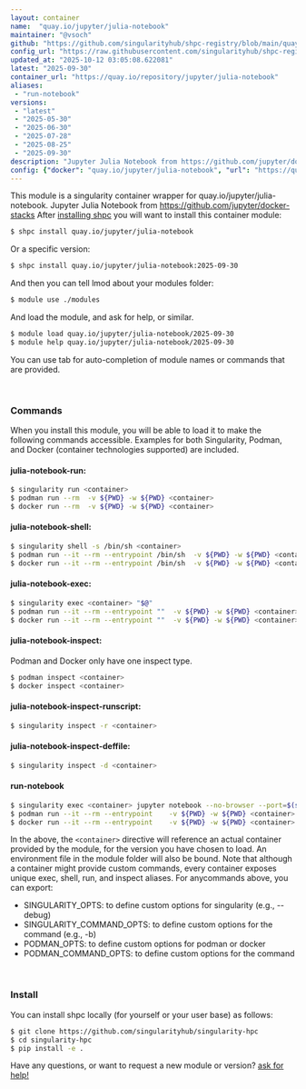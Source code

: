 ```yaml
---
layout: container
name:  "quay.io/jupyter/julia-notebook"
maintainer: "@vsoch"
github: "https://github.com/singularityhub/shpc-registry/blob/main/quay.io/jupyter/julia-notebook/container.yaml"
config_url: "https://raw.githubusercontent.com/singularityhub/shpc-registry/main/quay.io/jupyter/julia-notebook/container.yaml"
updated_at: "2025-10-12 03:05:08.622081"
latest: "2025-09-30"
container_url: "https://quay.io/repository/jupyter/julia-notebook"
aliases:
 - "run-notebook"
versions:
 - "latest"
 - "2025-05-30"
 - "2025-06-30"
 - "2025-07-28"
 - "2025-08-25"
 - "2025-09-30"
description: "Jupyter Julia Notebook from https://github.com/jupyter/docker-stacks"
config: {"docker": "quay.io/jupyter/julia-notebook", "url": "https://quay.io/repository/jupyter/julia-notebook", "maintainer": "@HasseJohansen", "description": "Jupyter Julia Notebook from https://github.com/jupyter/docker-stacks", "latest": {"2025-09-30": "sha256:0617dcbcf9e2d9d27d67a0ca15d91e364cce40932ce311757acab4aa65328525"}, "tags": {"latest": "sha256:0617dcbcf9e2d9d27d67a0ca15d91e364cce40932ce311757acab4aa65328525", "2025-05-30": "sha256:9792324e1f10544aa7c56b79852129f131a09e86ce40cd64d7bcf63dc6e588ee", "2025-06-30": "sha256:85812ed3ee9b29a3937f95314abd427bdf904f1cd21e4de1d0696e48c5786caf", "2025-07-28": "sha256:5b7cd17b85b51e5153314840e30bd4240c1b1691ffb599a931ce94b0c75afaa7", "2025-08-25": "sha256:1f2f657acf9ad0c2d7e14a838dfb554992a1e5f3696014366fd9dacd2ab06e6a", "2025-09-30": "sha256:0617dcbcf9e2d9d27d67a0ca15d91e364cce40932ce311757acab4aa65328525"}, "aliases": [{"name": "run-notebook", "command": "jupyter notebook --no-browser --port=$(shuf -i 2000-65000 -n 1) --ip 0.0.0.0"}]}
---
```


This module is a singularity container wrapper for quay.io/jupyter/julia-notebook.
Jupyter Julia Notebook from https://github.com/jupyter/docker-stacks
After [installing shpc](#install) you will want to install this container module:


```bash
$ shpc install quay.io/jupyter/julia-notebook
```

Or a specific version:

```bash
$ shpc install quay.io/jupyter/julia-notebook:2025-09-30
```

And then you can tell lmod about your modules folder:

```bash
$ module use ./modules
```

And load the module, and ask for help, or similar.

```bash
$ module load quay.io/jupyter/julia-notebook/2025-09-30
$ module help quay.io/jupyter/julia-notebook/2025-09-30
```

You can use tab for auto-completion of module names or commands that are provided.

<br>

### Commands

When you install this module, you will be able to load it to make the following commands accessible.
Examples for both Singularity, Podman, and Docker (container technologies supported) are included.

#### julia-notebook-run:

```bash
$ singularity run <container>
$ podman run --rm  -v ${PWD} -w ${PWD} <container>
$ docker run --rm  -v ${PWD} -w ${PWD} <container>
```

#### julia-notebook-shell:

```bash
$ singularity shell -s /bin/sh <container>
$ podman run --it --rm --entrypoint /bin/sh  -v ${PWD} -w ${PWD} <container>
$ docker run --it --rm --entrypoint /bin/sh  -v ${PWD} -w ${PWD} <container>
```

#### julia-notebook-exec:

```bash
$ singularity exec <container> "$@"
$ podman run --it --rm --entrypoint ""  -v ${PWD} -w ${PWD} <container> "$@"
$ docker run --it --rm --entrypoint ""  -v ${PWD} -w ${PWD} <container> "$@"
```

#### julia-notebook-inspect:

Podman and Docker only have one inspect type.

```bash
$ podman inspect <container>
$ docker inspect <container>
```

#### julia-notebook-inspect-runscript:

```bash
$ singularity inspect -r <container>
```

#### julia-notebook-inspect-deffile:

```bash
$ singularity inspect -d <container>
```


#### run-notebook

```bash
$ singularity exec <container> jupyter notebook --no-browser --port=$(shuf -i 2000-65000 -n 1) --ip 0.0.0.0
$ podman run --it --rm --entrypoint    -v ${PWD} -w ${PWD} <container> -c " $@"
$ docker run --it --rm --entrypoint    -v ${PWD} -w ${PWD} <container> -c " $@"
```



In the above, the `<container>` directive will reference an actual container provided
by the module, for the version you have chosen to load. An environment file in the
module folder will also be bound. Note that although a container
might provide custom commands, every container exposes unique exec, shell, run, and
inspect aliases. For anycommands above, you can export:

 - SINGULARITY_OPTS: to define custom options for singularity (e.g., --debug)
 - SINGULARITY_COMMAND_OPTS: to define custom options for the command (e.g., -b)
 - PODMAN_OPTS: to define custom options for podman or docker
 - PODMAN_COMMAND_OPTS: to define custom options for the command

<br>

### Install

You can install shpc locally (for yourself or your user base) as follows:

```bash
$ git clone https://github.com/singularityhub/singularity-hpc
$ cd singularity-hpc
$ pip install -e .
```

Have any questions, or want to request a new module or version? [ask for help!](https://github.com/singularityhub/singularity-hpc/issues)